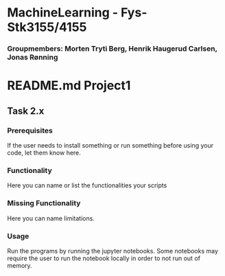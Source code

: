 # MachineLearning - Fys-Stk3155/4155

### Groupmembers: Morten Tryti Berg, Henrik Haugerud Carlsen, Jonas Rønning


# README.md Project1

## Task 2.x

### Prerequisites

If the user needs to install something or run something before using your code, let them know here.

### Functionality

Here you can name or list the functionalities your scripts


### Missing Functionality

Here you can name limitations.

### Usage

Run the programs by running the jupyter notebooks. Some notebooks may require the user to run the notebook locally in order to not run out of memory.
